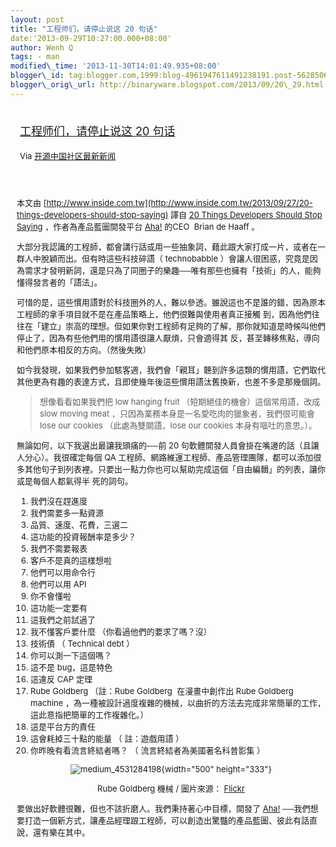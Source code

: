 ```yaml
--- 
layout: post 
title: "工程师们，请停止说这 20 句话" 
date:'2013-09-29T10:27:00.000+08:00' 
author: Wenh Q
tags: - man
modified\_time: '2013-11-30T14:01:49.935+08:00' 
blogger\_id: tag:blogger.com,1999:blog-4961947611491238191.post-5628506096990136380
blogger\_orig\_url: http://binaryware.blogspot.com/2013/09/20\_29.html
---
```

<div style="margin: 10px; padding: 5px;">

<div style="font-size: 18px;">

[工程师们，请停止说这 20
句话](http://www.oschina.net/news/44603/20-things-developers-should-stop-saying)

</div>

<div style="font-size: 13px;">

Via [开源中国社区最新新闻](http://www.oschina.net/?from=rss)

</div>

</div>

<div style="font-size: 13px; padding: 15px 0 10px 10px;">

本文由
[http://www.inside.com.tw](http://www.inside.com.tw/2013/09/27/20-things-developers-should-stop-saying)
譯自 [20 Things Developers Should Stop
Saying](https://medium.com/i-m-h-o/905ad07ef7fd) ，作者為產品藍圖開發平台 [Aha!](http://www.aha.io/)
的CEO  Brian de Haaff 。

大部分我認識的工程師，都會講行話或用一些抽象詞，藉此跟大家打成一片，或者在一群人中脫穎而出。但有時這些科技碎語（
technobabble
）會讓人很困惑，究竟是因為需求才發明新詞，還是只為了同圈子的樂趣──唯有那些也擁有「技術」的人，能夠懂得發言者的「語法」。

可惜的是，這些慣用語對於科技圈外的人，難以參透。雖說這也不是誰的錯，因為原本工程師的拿手項目就不是在產品策略上，他們很難與使用者真正接觸
到，因為他們往往在「建立」崇高的理想。但如果你對工程師有足夠的了解，那你就知道是時候叫他們停止了，因為有些他們用的慣用語很讓人厭煩，只會適得其
反，甚至轉移焦點，導向和他們原本相反的方向。（然後失敗）

如今我發現，如果我們參加駭客週，我們會「親耳」聽到許多這類的慣用語，它們取代其他更為有趣的表達方式，且即使幾年後這些慣用語汰舊換新，也差不多是那幾個詞。

> 想像看看如果我們把 low hanging fruit
> （短期絕佳的機會）這個常用語，改成 slow moving meat
> ，只因為業務本身是一名愛吃肉的獵象者，我們很可能會 lose our cookies
> （此處為雙關語，lose our cookies 本身有嘔吐的意思。）。

無論如何，以下我選出最讓我頭痛的──前 20
句軟體開發人員會掛在嘴邊的話（且讓人分心）。我很確定每個 QA
工程師、網路維運工程師、產品管理團隊，都可以添加很多其他句子到列表裡。只要出一點力你也可以幫助完成這個「自由編輯」的列表，讓你或是每個人都氣得半
死的詞句。

1.  我們沒在趕進度
2.  我們需要多一點資源
3.  品質、速度、花費，三選二
4.  這功能的投資報酬率是多少？
5.  我們不需要報表
6.  客戶不是真的這樣想啦
7.  他們可以用命令行
8.  他們可以用 API
9.  你不會懂啦
10. 這功能一定要有
11. 這我們之前試過了
12. 我不懂客戶要什麼 （你看過他們的要求了嗎？沒）
13. 技術債 （ Technical debt ）
14. 你可以測一下這個嗎？
15. 這不是 bug，這是特色
16. 這違反 CAP 定理
17. Rube Goldberg （註：Rube Goldberg  在漫畫中創作出 Rube Goldberg
    machine
    ，為一種被設計過度複雜的機械，以曲折的方法去完成非常簡單的工作，這此意指把簡單的工作複雜化。）
18. 這是平台方的責任
19. 這會耗掉三十點的能量 （ 註：遊戲用語 ）
20. 你昨晚有看流言終結者嗎？ （ 流言終結者為美國著名科普影集 ）

<div style="text-align: center;">

![medium\_4531284198](http://static.oschina.net/uploads/img/201309/28075418_2u40.jpg){width="500"
height="333"}

</div>

<div style="text-align: center;">

Rube Goldberg 機械 /
圖片來源： [Flickr](http://www.flickr.com/photos/altuwa/4531284198/)

</div>

要做出好軟體很難，但也不該折磨人。我們秉持著心中目標，開發了
[Aha!](http://www.aha.io/)
──我們想要打造一個新方式，讓產品經理跟工程師，可以創造出驚豔的產品藍圖、彼此有話直說，還有樂在其中。

</div>
